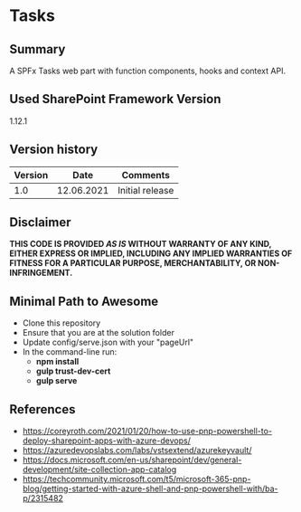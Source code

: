 # Tasks

## Summary

A SPFx Tasks web part with function components, hooks and context API.

## Used SharePoint Framework Version

1.12.1

## Version history

Version|Date|Comments
-------|----|--------
1.0|12.06.2021|Initial release

## Disclaimer

**THIS CODE IS PROVIDED *AS IS* WITHOUT WARRANTY OF ANY KIND, EITHER EXPRESS OR IMPLIED, INCLUDING ANY IMPLIED WARRANTIES OF FITNESS FOR A PARTICULAR PURPOSE, MERCHANTABILITY, OR NON-INFRINGEMENT.**

## Minimal Path to Awesome

- Clone this repository
- Ensure that you are at the solution folder
- Update config/serve.json with your "pageUrl" 
- In the command-line run:
  - **npm install**
  - **gulp trust-dev-cert**
  - **gulp serve**

## References

- https://coreyroth.com/2021/01/20/how-to-use-pnp-powershell-to-deploy-sharepoint-apps-with-azure-devops/
- https://azuredevopslabs.com/labs/vstsextend/azurekeyvault/
- https://docs.microsoft.com/en-us/sharepoint/dev/general-development/site-collection-app-catalog
- https://techcommunity.microsoft.com/t5/microsoft-365-pnp-blog/getting-started-with-azure-shell-and-pnp-powershell-with/ba-p/2315482

